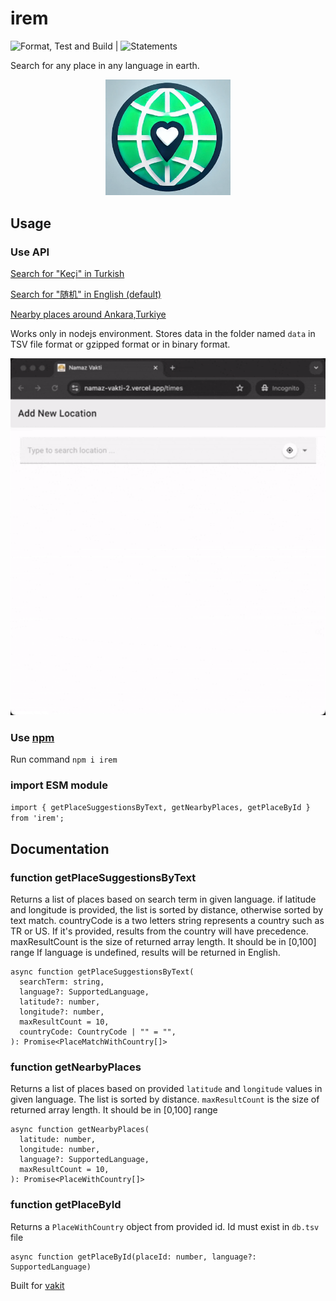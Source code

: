 # irem

![Format, Test and Build](https://github.com/canbax/irem/actions/workflows/test.yml/badge.svg) | ![Statements](https://img.shields.io/badge/statements-92.37%25-brightgreen.svg?style=flat)

Search for any place in any language in earth.

<p align="center">
    <img src="irem-icon.png" alt="Logo" width="200"/>
</p>

## Usage

### Use API

[Search for "Keçi" in Turkish](https://vakit.vercel.app/api/searchPlaces?q=Keçi?lang=tr)

[Search for "随机" in English (default)](https://vakit.vercel.app/api/searchPlaces?q=随机)

[Nearby places around Ankara,Turkiye](https://vakit.vercel.app/api/nearByPlaces?lat=40.0006929&lng=32.8519762&lang=tr)

Works only in nodejs environment. Stores data in the folder named `data` in TSV file format or gzipped format or in binary format.

<p align="center">
    <img src="recording.gif" alt="Logo" width="750"/>
</p>

### Use [npm](https://www.npmjs.com/package/irem)

Run command `npm i irem`

### import ESM module

`import { getPlaceSuggestionsByText, getNearbyPlaces, getPlaceById } from 'irem';`

## Documentation

### function getPlaceSuggestionsByText

Returns a list of places based on search term in given language. if latitude and longitude is provided, the list is sorted by distance, otherwise sorted by text match. countryCode is a two letters string represents a country such as TR or US. If it's provided, results from the country will have precedence. maxResultCount is the size of returned array length. It should be in [0,100] range If language is undefined, results will be returned in English.

```
async function getPlaceSuggestionsByText(
  searchTerm: string,
  language?: SupportedLanguage,
  latitude?: number,
  longitude?: number,
  maxResultCount = 10,
  countryCode: CountryCode | "" = "",
): Promise<PlaceMatchWithCountry[]>
```

### function getNearbyPlaces

Returns a list of places based on provided `latitude` and `longitude` values in given language. The list is sorted by distance.
`maxResultCount` is the size of returned array length. It should be in [0,100] range

```
async function getNearbyPlaces(
  latitude: number,
  longitude: number,
  language?: SupportedLanguage,
  maxResultCount = 10,
): Promise<PlaceWithCountry[]>
```

### function getPlaceById

Returns a `PlaceWithCountry` object from provided id. Id must exist in `db.tsv` file

```
async function getPlaceById(placeId: number, language?: SupportedLanguage)
```

Built for [vakit](https://vakit.vercel.app/)
